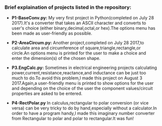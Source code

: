 ### **Brief explaination of projects listed in the repository:** 

* **P1-BaseConv.py:**
My very first project in Python(completed on July 28 2017).It's a converter that takes an ASCII character and converts to user's choice (either binary,decimal,octal,or hex).The options menu has been made as user-friendly as possible.

* **P2-AreaCircum.py:**
Another project,completed on July 28 2017,to calculate area and circumference of square,triangle,rectangle,or circle.An options menu is printed for the user to make a choice and enter the dimension(s) of the chosen shape.

* **P3.EngCalc.py:**
Sometimes in electrical engineering projects calculating power,current,resistance,reactance,and inductance can be just too much to do.To avoid this problem,I made this project on August 3 2017.Again,a user-friendly menu is printed to show options for the user and depending on the choice of the user the component values/circuit properties are asked to be entered.

* **P4-RectPolar.py**
In calculus,rectangular to polar conversion (or vice versa) can be very tricky to do by hand,especially without a calculator.In order to have a program handy,I made this imaginary number converter from Rectangular to polar and polar to rectangular.It was fun! 
